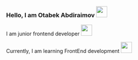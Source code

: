 ### Hello, I am Otabek Abdiraimov <img src="https://media.giphy.com/media/gM5qFksULw54NMWyry/giphy.gif" width="30px" />

I am junior frontend developer <img src="https://media.giphy.com/media/RJzm826vu7WbJvBtxX/giphy.gif" width="30px" /> <br />

Currently, I am learning FrontEnd development <img src="https://media.giphy.com/media/ln7z2eWriiQAllfVcn/giphy.gif" width="30px" />
